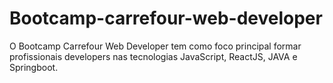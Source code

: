 # Bootcamp-carrefour-web-developer
O Bootcamp Carrefour Web Developer tem como foco principal formar profissionais developers nas tecnologias JavaScript, ReactJS, JAVA e Springboot.
